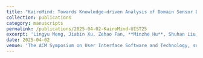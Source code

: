 ```yaml
---
title: "KairoMind: Towards Knowledge-driven Analysis of Domain Sensor Data Based on Text Documents"
collection: publications
category: manuscripts
permalink: /publications/2025-04-02-KairoMind-UIST25
excerpt: 'Lingyu Meng, Jiabin Xu, Zehao Fan, **Minzhe Hu**, Shuhan Liu, Yuchen He, Yunfan Zhou, Di Weng, Yingcai Wu'
date: 2025-04-02
venue: 'The ACM Symposium on User Interface Software and Technology, submitted'
---
```

